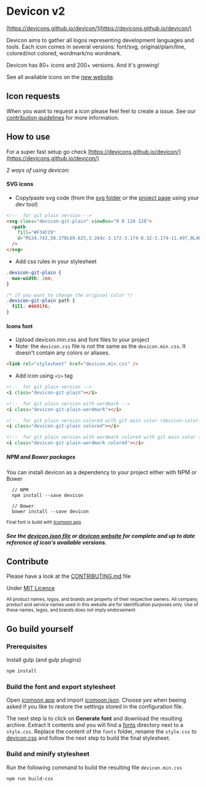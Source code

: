 # Devicon v2

[https://devicons.github.io/devicon/](https://devicons.github.io/devicon/)

Devicon aims to gather all logos representing development languages and tools.
Each icon comes in several versions: font/svg, original/plain/line, colored/not colored, wordmark/no wordmark.

Devicon has 80+ icons and 200+ versions. And it's growing!

See all available icons on the [new website](https://devicons.github.io/devicon/).

## Icon requests

When you want to request a icon please feel feel to create a issue. See our [contribution guidelines](https://github.com/konpa/devicon/blob/master/CONTRIBUTING.md) for more information.

## How to use

For a super fast setup go check [https://devicons.github.io/devicon/](https://devicons.github.io/devicon/)

_2 ways of using devicon:_

#### SVG icons

- Copy/paste svg code (from the [svg folder](https://github.com/devicons/devicon/tree/master/icons) or the [project page](https://github.com/devicons/devicon) using your dev tool)

```html
<!--  for git plain version -->
<svg class="devicon-git-plain" viewBox="0 0 128 128">
  <path
    fill="#F34F29"
    d="M124.742,58.378L69.625,3.264c-3.172-3.174-8.32-3.174-11.497,0L46.685,14.71l14.518,14.518c3.375-1.139,7.243-0.375,9.932,2.314c2.703,2.706,3.462,6.607,2.293,9.993L87.42,55.529c3.385-1.167,7.292-0.413,9.994,2.295c3.78,3.777,3.78,9.9,0,13.679c-3.78,3.78-9.901,3.78-13.683,0c-2.842-2.844-3.545-7.019-2.105-10.521L68.578,47.933l-0.002,34.341c0.922,0.455,1.791,1.063,2.559,1.828c3.779,3.777,3.779,9.898,0,13.683c-3.779,3.777-9.904,3.777-13.679,0c-3.778-3.784-4.088-9.905-0.311-13.683C58.079,83.169,59,82.464,60,81.992V47.333c-1-0.472-1.92-1.172-2.856-2.111c-2.861-2.86-3.396-7.06-1.928-10.576L40.983,20.333L3.229,58.123c-3.175,3.177-3.155,8.325,0.02,11.5l55.126,55.114c3.173,3.174,8.325,3.174,11.503,0l54.86-54.858C127.913,66.703,127.916,61.552,124.742,58.378z"
  />
</svg>
```

- Add css rules in your stylesheet

```css
.devicon-git-plain {
  max-width: 2em;
}

/* if you want to change the original color */
.devicon-git-plain path {
  fill: #4691f6;
}
```

#### Icons font

- Upload devicon.min.css and font files to your project
- Note: the `devicon.css` file is not the same as the `devicon.min.css`. It doesn't contain any colors or aliases.

```html
<link rel="stylesheet" href="devicon.min.css" />
```

- Add icon using `<i>` tag

```html
<!--  for git plain version -->
<i class="devicon-git-plain"></i>

<!--  for git plain version with wordmark -->
<i class="devicon-git-plain-wordmark"></i>

<!--  for git plain version colored with git main color (devicon-color.css or devicon.min.css required) -->
<i class="devicon-git-plain colored"></i>

<!--  for git plain version with wordmark colored with git main color (devicon-color.css or devicon.min.css required) -->
<i class="devicon-git-plain-wordmark colored"></i>
```

##### NPM and Bower packages

You can install devicon as a dependency to your project either with NPM or Bower

```
  // NPM
  npm install --save devicon

  // Bower
  bower install --save devicon
```

<sub>Final font is build with [Icomoon app](https://icomoon.io/)</sub>

##### See the [devicon.json file](https://github.com/devicons/devicon/blob/master/devicon.json) or [devicon website](https://devicons.github.io/devicon/) for complete and up to date reference of icon's available versions.

## Contribute

Please have a look at the [CONTRIBUTING.md](https://github.com/devicons/devicon/blob/master/CONTRIBUTING.md) file

Under [MIT Licence](https://github.com/devicons/devicon/blob/master/LICENSE)

<sub>All product names, logos, and brands are property of their respective owners. All company, product and service names used in this website are for identification purposes only. Use of these names, logos, and brands does not imply endorsement.</sub>

## Go build yourself

### Prerequisites

Install gulp (and gulp plugins)

```bash
npm install
```

### Build the font and export stylesheet

Open [icomoon app](https://icomoon.io/app/#/select) and import [icomoon.json](icomoon.json). Choose _yes_ when beeing asked
if you like to restore the settings stored in the configuration file.

The next step is to click on **Generate font** and download the resulting archive. Extract it
contents and you will find a [fonts](./fonts) directory next to a `style.css`. Replace the content of the `fonts` folder,
rename the `style.css` to [devicon.css](./devicon.css) and follow the next step to build the final stylesheet.

### Build and minify stylesheet

Run the following command to build the resulting file `devicon.min.css`

```bash
npm run build-css
```
